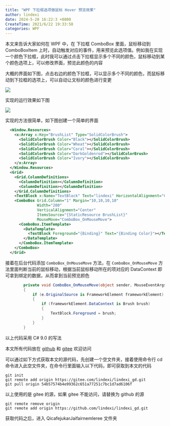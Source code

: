 ```yaml
---
title: "WPF 下拉框选项做鼠标 Hover 预览效果"
author: lindexi
date: 2024-5-20 16:22:3 +0800
CreateTime: 2021/6/22 19:33:58
categories: WPF
---
```


本文来告诉大家如何在 WPF 中，在 下拉框 ComboBox 里面，鼠标移动到 ComboBoxItem 上时，自动触发对应的事件，用来预览此选项值。例如我在实现一个颜色下拉框，此时我可以通过点击下拉框显示多个不同的颜色，鼠标移动到某个颜色选项上，可以修改界面，预览此颜色的内容

<!--more-->


<!-- CreateTime:2021/6/22 19:33:58 -->

<!-- 发布 -->

大概的界面如下图，点击右边的颜色下拉框，可以显示多个不同的颜色，而鼠标移动到下拉框的选项上，可以自动让文标的颜色进行变更

<!-- ![](image/WPF 下拉框选项做鼠标 Hover 预览效果/WPF 下拉框选项做鼠标 Hover 预览效果0.png) -->

![](https://i.loli.net/2021/06/22/yMp7xDbsN9aGdnq.jpg)

实现的运行效果如下图

<!-- ![](image/WPF 下拉框选项做鼠标 Hover 预览效果/WPF 下拉框选项做鼠标 Hover 预览效果1.gif) -->

![](https://i.loli.net/2021/06/22/YRmOnPi8vIehaAx.gif)

实现的方法很简单，如下图创建一个简单的界面

```xml
  <Window.Resources>
    <x:Array x:Key="BrushList" Type="SolidColorBrush">
      <SolidColorBrush Color="Black"></SolidColorBrush>
      <SolidColorBrush Color="Wheat"></SolidColorBrush>
      <SolidColorBrush Color="Coral"></SolidColorBrush>
      <SolidColorBrush Color="DarkGoldenrod"></SolidColorBrush>
      <SolidColorBrush Color="Ivory"></SolidColorBrush>
    </x:Array>
  </Window.Resources>
  <Grid>
    <Grid.ColumnDefinitions>
      <ColumnDefinition></ColumnDefinition>
      <ColumnDefinition></ColumnDefinition>
    </Grid.ColumnDefinitions>
    <TextBlock x:Name="TextBlock" Text="lindexi" HorizontalAlignment="Center" VerticalAlignment="Center"></TextBlock>
    <ComboBox Grid.Column="1" Margin="10,10,10,10"
              Width="200"
              VerticalAlignment="Center" 
              ItemsSource="{StaticResource BrushList}"
              MouseMove="ComboBox_OnMouseMove">
      <ComboBox.ItemTemplate>
        <DataTemplate>
          <TextBlock Foreground="{Binding}" Text="{Binding Color}"></TextBlock>
        </DataTemplate>
      </ComboBox.ItemTemplate>
    </ComboBox>
  </Grid>
```

接着在后台代码添加 `ComboBox_OnMouseMove` 方法，在 `ComboBox_OnMouseMove` 方法里面判断当前的鼠标移动，根据当前鼠标移动所在的项对应的 DataContext 即可拿到绑定的数据，从而拿到当前预览颜色

```csharp
        private void ComboBox_OnMouseMove(object sender, MouseEventArgs e)
        {
            if (e.OriginalSource is FrameworkElement frameworkElement)
            {
                if (frameworkElement.DataContext is Brush brush)
                {
                    TextBlock.Foreground = brush;
                }
            }
        }
```

以上代码采用 C# 9.0 的写法

本文所有代码放在 [github](https://github.com/lindexi/lindexi_gd/tree/54b57574b4e99362c651a77251c7bc1d7ad6106f/QicafejukarJaifairnemleree) 和 [gitee](https://gitee.com/lindexi/lindexi_gd/tree/54b57574b4e99362c651a77251c7bc1d7ad6106f/QicafejukarJaifairnemleree) 欢迎访问

可以通过如下方式获取本文的源代码，先创建一个空文件夹，接着使用命令行 cd 命令进入此空文件夹，在命令行里面输入以下代码，即可获取到本文的代码

```
git init
git remote add origin https://gitee.com/lindexi/lindexi_gd.git
git pull origin 54b57574b4e99362c651a77251c7bc1d7ad6106f
```

以上使用的是 gitee 的源，如果 gitee 不能访问，请替换为 github 的源

```
git remote remove origin
git remote add origin https://github.com/lindexi/lindexi_gd.git
```

获取代码之后，进入 QicafejukarJaifairnemleree 文件夹

